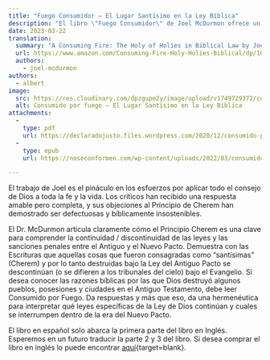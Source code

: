 ```yaml
---
title: "Fuego Consumidor – El Lugar Santísimo en la Ley Bíblica"
description: "El libro \"Fuego Consumidor\" de Joel McDurmon ofrece un tratamiento muy claro y preciso del concepto de cherem en las Escrituras. McDurmon argumenta que las leyes de cherem se refieren especialmente al Lugar Santísimo del Tabernáculo y del Templo. Las violaciones de estas leyes conllevan penas diferentes a las que se producen fuera del ámbito de cherem. Partiendo de esta premisa, McDurmon argumenta tesis significativas sobre las continuidades y discontinuidades entre la ley del Antiguo y el Nuevo Pacto"
date: 2023-03-22
translation:
  summary: "A Consuming Fire: The Holy of Holies in Biblical Law by Joel McDurmon"
  url: https://www.amazon.com/Consuming-Fire-Holy-Holies-Biblical/dp/1078311242
  authors:
    - joel-mcdurmon
authors:
  - albert
image:
  src: https://res.cloudinary.com/dpzgupe2y/image/upload/v1749729372/consumido-or-fuego_ftmfgz.jpg
  alt: Consumido por fuego – El Lugar Santísimo en la Ley Bíblica
attachments:
  -
    type: pdf
    url: https://declaradojusto.files.wordpress.com/2020/12/consumido-por-fuego.pdf
  -
    type: epub
    url: https://noseconformen.com/wp-content/uploads/2022/03/consumido-por-fuego-joel-mc-durmon.epub

---
```


El trabajo de Joel es el pináculo en los esfuerzos por aplicar todo el consejo de Dios a toda la fe y la vida. Los críticos han recibido una respuesta amable pero completa, y sus objeciones al Principio de Cherem han demostrado ser defectuosas y bíblicamente insostenibles.

El Dr. McDurmon articula claramente cómo el Principio Cherem es una clave para comprender la continuidad / discontinuidad de las leyes y las sanciones penales entre el Antiguo y el Nuevo Pacto. Demuestra con las Escrituras que aquellas cosas que fueron consagradas como “santísimas” (Cherem) y por lo tanto destruidas bajo la Ley del Antiguo Pacto se descontinúan (o se difieren a los tribunales del cielo) bajo el Evangelio. Si desea conocer las razones bíblicas por las que Dios destruyó algunos pueblos, posesiones y ciudades en el Antiguo Testamento, debe leer Consumido por Fuego. Da respuestas y más que eso, da una hermenéutica para interpretar qué leyes específicas de la Ley de Dios continúan y cuales se interrumpen dentro de la era del Nuevo Pacto.

El libro en español solo abarca la primera parte del libro en Inglés. Esperemos en un futuro traducir la parte 2 y 3 del libro. Si desea comprar el libro en inglés lo puede encontrar [aquí](https://www.amazon.com/Consuming-Fire-Holy-Holies-Biblical/dp/1078311242){target=blank}.

